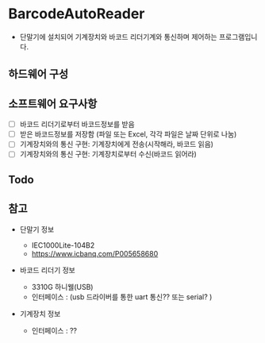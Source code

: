 # BarcodeAutoReader
 - 단말기에 설치되어 기계장치와 바코드 리더기계와 통신하며 제어하는 프로그램입니다.
 
## 하드웨어 구성

## 소프트웨어 요구사항
 - [ ] 바코드 리더기로부터 바코드정보를 받음 
 - [ ] 받은 바코드정보를 저장함 (파일 또는 Excel, 각각 파일은 날짜 단위로 나눔)
 - [ ] 기계장치와의 통신 구현: 기계장치에게 전송(시작해라, 바코드 읽음)
 - [ ] 기계장치와의 통신 구현: 기계장치로부터 수신(바코드 읽어라)

## Todo

## 참고
 - 단말기 정보
   - IEC1000Lite-104B2
   - https://www.icbanq.com/P005658680
  
 - 바코드 리더기 정보
   - 3310G 하니웰(USB)
   - 인터페이스 : (usb 드라이버를 통한 uart 통신?? 또는 serial? )
 
 - 기계장치 정보
   - 인터페이스 : ??
